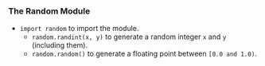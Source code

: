 ### The Random Module
* `import random` to import the module.
	* `random.randint(x, y)` to generate a random integer `x` and `y` (including them).
	* `random.random()` to generate a floating point between `[0.0 and 1.0)`.